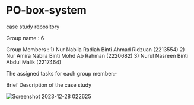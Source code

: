 # PO-box-system

case study repository

Group name    : 6

Group Members : 1) Nur Nabila Radiah Binti Ahmad Ridzuan (2213554)
                2) Nur Amira Nabila Binti Mohd Ab Rahman (2220682)
                3) Nurul Nasreen Binti Abdul Malik (2217464)

The assigned tasks for each group member:-



 Brief Description of the case study


 ![Screenshot 2023-12-28 022625](https://github.com/nanenmalik/parcel-management-system/assets/147983899/f0d4a662-a649-4f49-bc7e-e46a0c2e791f)

